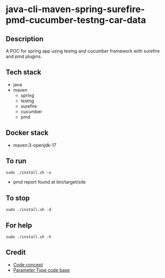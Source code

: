 # java-cli-maven-spring-surefire-pmd-cucumber-testng-car-data

## Description
A POC for spring app using testng
and cucumber framework with
surefire and pmd plugins.

## Tech stack
- java
- maven
  - spring
  - testng
  - surefire
  - cucumber
  - pmd

## Docker stack
- maven:3-openjdk-17

## To run
`sudo ./install.sh -u`
- pmd report found at bin/target/site

## To stop
`sudo ./install.sh -d`

## For help
`sudo ./install.sh -h`

## Credit
- [Code concept](https://stackoverflow.com/questions/67847818/maven-junit-5-cucumber-not-running-tests)
- [Parameter Type code base](https://thepracticaldeveloper.com/cucumber-guide-3-step-definitions-state/)
